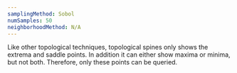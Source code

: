 ```yaml
---
samplingMethod: Sobol
numSamples: 50
neighborhoodMethod: N/A
---
```


Like other topological techniques, topological spines only shows the extrema
and saddle points. In addition it can either show maxima or minima, but not
both. Therefore, only these points can be queried.

